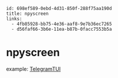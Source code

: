 ```
id: 698ef589-0ebd-4d31-850f-288f75aa190d
title: npyscreen
links:
  - 4fb85928-bb75-4e36-aaf8-9e7b36ec7265
  - d56faf66-3b6e-11ea-b87b-0facc7553b5a
```

# npyscreen

example: [TelegramTUI][1]

[1]: https://github.com/vtr0n/TelegramTUI 
